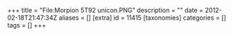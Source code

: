 +++
title = "File:Morpion 5T92 unicon.PNG"
description = ""
date = 2012-02-18T21:47:34Z
aliases = []
[extra]
id = 11415
[taxonomies]
categories = []
tags = []
+++


